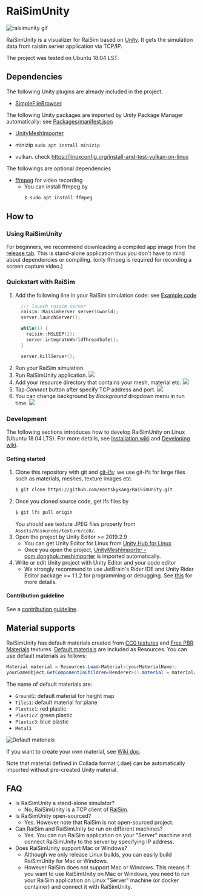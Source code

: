 # RaiSimUnity

![raisimunity gif](Images/raisimunity.gif)
 
RaiSimUnity is a visualizer for RaiSim based on [Unity](https://unity.com/). It gets the simulation data from raisim server application via TCP/IP.

The project was tested on Ubuntu 18.04 LST.

## Dependencies

The following Unity plugins are already included in the project.                
- [SimpleFileBrowser](https://assetstore.unity.com/packages/tools/gui/runtime-file-browser-113006)

The following Unity packages are imported by Unity Package Manager automatically: see [Packages/manifest.json](Packages/manifest.json) 
- [UnityMeshImporter](https://github.com/eastskykang/UnityMeshImporter)

- minizip ```sudo apt install minizip```

- vulkan. check https://linuxconfig.org/install-and-test-vulkan-on-linux

The followings are optional dependencies
- [ffmpeg](https://www.ffmpeg.org/) for video recording
    - You can install ffmpeg by 
        ```sh
        $ sudo apt install ffmpeg
        ``` 

## How to 

### Using RaiSimUnity

For beginners, we recommend downloading a compiled app image from the [release tab](https://github.com/leggedrobotics/RaiSimUnity/releases). 
This is stand-alone application thus you don't have to mind about dependencies or compiling. (only ffmpeg is required for recording a screen capture video.)

### Quickstart with RaiSim

1. Add the following line in your RaiSim simulation code: see [Example code](https://github.com/leggedrobotics/raisimUnity/tree/master/Examples/src)
    ```cpp
      /// launch raisim server
      raisim::RaisimServer server(&world);
      server.launchServer();
    
      while(1) {
        raisim::MSLEEP(2);
        server.integrateWorldThreadSafe();
      }
    
      server.killServer();
    ```
2. Run your RaiSim simulation. 
3. Run RaiSimUnity application.
![](Images/step1.png)
4. Add your resource directory that contains your mesh, material etc.
![](Images/step2.png)
5. Tap *Connect* button after specify TCP address and port.
![](Images/step3.png)
6. You can change background by *Background* dropdown menu in run time.
![](Images/step4.png)

### Development

The following sections introduces how to develop RaiSimUnity on Linux (Ubuntu 18.04 LTS). For more details, see [Installation wiki](https://github.com/leggedrobotics/RaiSimUnity/wiki/installation) and [Developing wiki](https://github.com/leggedrobotics/RaiSimUnity/wiki/developing).

#### Getting started

1. Clone this repository with git and [git-lfs](https://git-lfs.github.com/): we use git-lfs for large files such as materials, meshes, texture images etc.
    ```sh
    $ git clone https://github.com/eastskykang/RaiSimUnity.git
    ```
2. Once you cloned source code, get lfs files by 
    ```sh
    $ git lfs pull origin
    ```
    You should see texture JPEG files properly from ```Assets/Resources/texture/cc0/```. 
3. Open the project by Unity Editor >= 2019.2.9
    - You can get Unity Editor for Linux from [Unity Hub for Linux](https://forum.unity.com/threads/unity-hub-v2-0-0-release.677485/?_ga=2.133515342.19804957.1574080929-125858921.1570536365)
    - Once you open the project, [UnityMeshImporter - com.donghok.meshimporter](https://github.com/eastskykang/UnityMeshImporter) is imported automatically.  
4. Write or edit Unity project with Unity Editor and your code editor 
    - We strongly recommend to use JetBrain's Rider IDE and Unity Rider Editor package >= 1.1.2 for programming or debugging. See [this](https://github.com/leggedrobotics/RaiSimUnity/wiki/developing#rider-ide-optional) for more details.

#### Contribution guideline

See a [contribution guideline](CONTRIBUTING.md).

## Material supports

RaiSimUnity has default materials created from [CC0 textures](https://cc0textures.com/) and [Free PBR Materials](https://freepbr.com/) textures.
[Default materials](Assets/Resources/materials/Resources) are included as Resources. You can use default materials as follows: 

```cs
Material material = Resources.Load<Material>(yourMaterialName);
yourGameObject.GetComponentInChildren<Renderer>().material = material;
```

The name of default materials are: 
- ```Ground1```: default material for height map
- ```Tiles1```: default material for plane 
- ```Plastic1```: red plastic
- ```Plastic2```: green plastic
- ```Plastic3```: blue plastic
- ```Metal1```

![Default materials](Images/materials.png)

If you want to create your own material, see [Wiki doc](https://github.com/leggedrobotics/RaiSimUnity/wiki/creating-unity-materials).

Note that material defined in Collada format (.dae) can be automatically imported without pre-created Unity material. 

## FAQ

- Is RaiSimUnity a stand-alone simulator? 
    - No, RaiSimUnity is a TCP client of [RaiSim](https://github.com/leggedrobotics/raisimLib).
- Is RaiSimUnity open-sourced?
    - Yes. However note that RaiSim is not open-sourced project. 
- Can RaiSim and RaiSimUnity be run on different machines? 
    - Yes. You can run RaiSim application on your "Server" machine and connect RaiSimUnity to the server by specifying IP address. 
- Does RaiSimUnity support Mac or Windows?
    - Although we only release Linux builds, you can easily build RaiSimUnity for Mac or Windows. 
    - However RaiSim does not support Mac or Windows. This means if you want to use RaiSimUnity on Mac or Windows, you need to run your RaiSim application on Linux "Server" machine (or docker container) and connect it with RaiSimUnity. 
